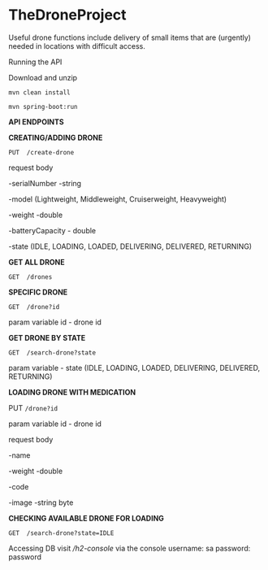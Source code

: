 # TheDroneProject
Useful drone functions include delivery of small items that are (urgently) needed in locations with difficult access.

Running the API

Download and unzip

`mvn clean install`

`mvn spring-boot:run`



**API ENDPOINTS**



**CREATING/ADDING DRONE**

`PUT  /create-drone`

request body

-serialNumber -string

-model (Lightweight, Middleweight, Cruiserweight, Heavyweight)

-weight -double


-batteryCapacity - double

-state (IDLE, LOADING, LOADED, DELIVERING, DELIVERED, RETURNING)


**GET ALL DRONE**

`GET  /drones`


**SPECIFIC DRONE**

`GET  /drone?id`

param variable id - drone id

**GET DRONE BY STATE**

`GET  /search-drone?state`

param variable  - state (IDLE, LOADING, LOADED, DELIVERING, DELIVERED, RETURNING)


**LOADING DRONE WITH MEDICATION**

PUT `/drone?id`

param variable id - drone id

request body

-name

-weight -double

-code

-image -string byte


**CHECKING AVAILABLE DRONE FOR LOADING**

`GET  /search-drone?state=IDLE`



Accessing DB
visit _/h2-console_ via the console
username: sa
password: password